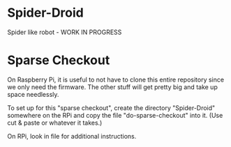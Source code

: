 Spider-Droid
============

Spider like robot - WORK IN PROGRESS


Sparse Checkout
===============

On Raspberry Pi, it is useful to not have to clone this entire repository
since we only need the firmware.  The other stuff will get pretty big and
take up space needlessly.

To set up for this "sparse checkout", create the directory "Spider-Droid"
somewhere on the RPi and copy the file "do-sparse-checkout" into it. (Use
cut & paste or whatever it takes.)

On RPi, look in file for additional instructions.



